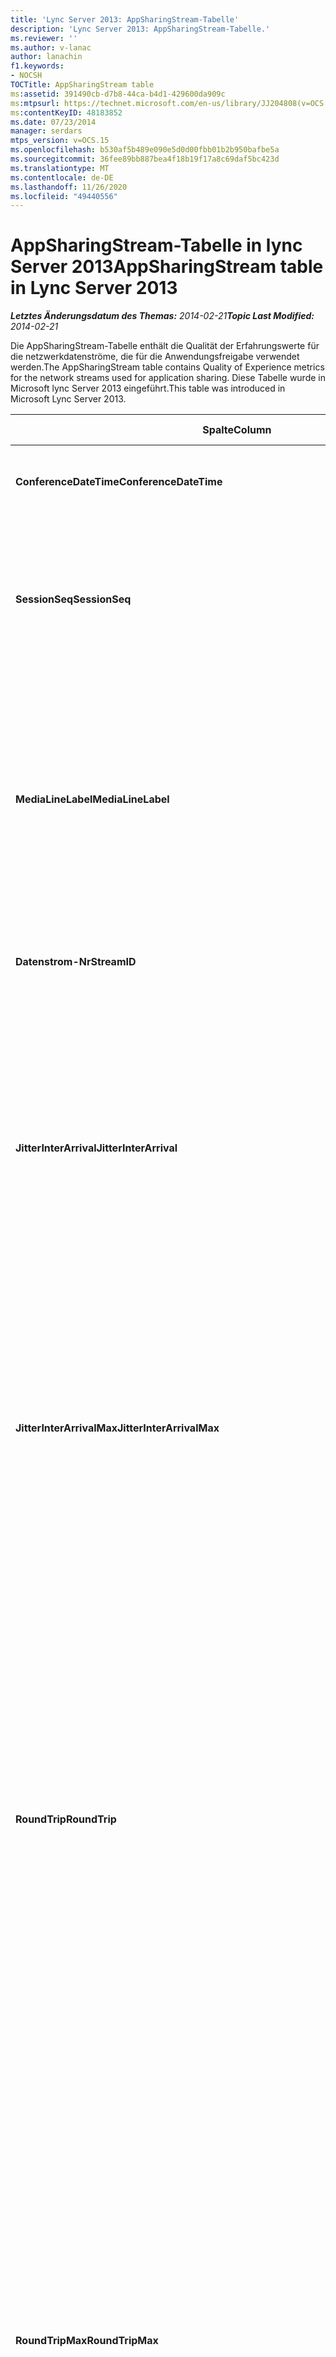 ```yaml
---
title: 'Lync Server 2013: AppSharingStream-Tabelle'
description: 'Lync Server 2013: AppSharingStream-Tabelle.'
ms.reviewer: ''
ms.author: v-lanac
author: lanachin
f1.keywords:
- NOCSH
TOCTitle: AppSharingStream table
ms:assetid: 391490cb-d7b8-44ca-b4d1-429600da909c
ms:mtpsurl: https://technet.microsoft.com/en-us/library/JJ204808(v=OCS.15)
ms:contentKeyID: 48183852
ms.date: 07/23/2014
manager: serdars
mtps_version: v=OCS.15
ms.openlocfilehash: b530af5b489e090e5d0d00fbb01b2b950bafbe5a
ms.sourcegitcommit: 36fee89bb887bea4f18b19f17a8c69daf5bc423d
ms.translationtype: MT
ms.contentlocale: de-DE
ms.lasthandoff: 11/26/2020
ms.locfileid: "49440556"
---
```

# <a name="appsharingstream-table-in-lync-server-2013"></a><span data-ttu-id="23255-103">AppSharingStream-Tabelle in lync Server 2013</span><span class="sxs-lookup"><span data-stu-id="23255-103">AppSharingStream table in Lync Server 2013</span></span>

<div data-xmlns="http://www.w3.org/1999/xhtml">

<div class="topic" data-xmlns="http://www.w3.org/1999/xhtml" data-msxsl="urn:schemas-microsoft-com:xslt" data-cs="https://msdn.microsoft.com/">

<div data-asp="https://msdn2.microsoft.com/asp">



</div>

<div id="mainSection">

<div id="mainBody"><span data-ttu-id="23255-104">

<span> </span></span><span class="sxs-lookup"><span data-stu-id="23255-104">

<span> </span></span></span>

<span data-ttu-id="23255-105">_**Letztes Änderungsdatum des Themas:** 2014-02-21_</span><span class="sxs-lookup"><span data-stu-id="23255-105">_**Topic Last Modified:** 2014-02-21_</span></span>

<span data-ttu-id="23255-106">Die AppSharingStream-Tabelle enthält die Qualität der Erfahrungswerte für die netzwerkdatenströme, die für die Anwendungsfreigabe verwendet werden.</span><span class="sxs-lookup"><span data-stu-id="23255-106">The AppSharingStream table contains Quality of Experience metrics for the network streams used for application sharing.</span></span> <span data-ttu-id="23255-107">Diese Tabelle wurde in Microsoft lync Server 2013 eingeführt.</span><span class="sxs-lookup"><span data-stu-id="23255-107">This table was introduced in Microsoft Lync Server 2013.</span></span>


<table>
<colgroup>
<col style="width: 25%" />
<col style="width: 25%" />
<col style="width: 25%" />
<col style="width: 25%" />
</colgroup>
<thead>
<tr class="header">
<th><span data-ttu-id="23255-108"><strong>Spalte</strong></span><span class="sxs-lookup"><span data-stu-id="23255-108"><strong>Column</strong></span></span></th>
<th><span data-ttu-id="23255-109"><strong>Datentyp</strong></span><span class="sxs-lookup"><span data-stu-id="23255-109"><strong>Data Type</strong></span></span></th>
<th><span data-ttu-id="23255-110"><strong>Schlüssel/Index</strong></span><span class="sxs-lookup"><span data-stu-id="23255-110"><strong>Key/Index</strong></span></span></th>
<th><span data-ttu-id="23255-111"><strong>Details</strong></span><span class="sxs-lookup"><span data-stu-id="23255-111"><strong>Details</strong></span></span></th>
</tr>
</thead>
<tbody>
<tr class="odd">
<td><p><span data-ttu-id="23255-112"><strong>ConferenceDateTime</strong></span><span class="sxs-lookup"><span data-stu-id="23255-112"><strong>ConferenceDateTime</strong></span></span></p></td>
<td><p><span data-ttu-id="23255-113">DateTime</span><span class="sxs-lookup"><span data-stu-id="23255-113">dateTime</span></span></p></td>
<td><p><span data-ttu-id="23255-114">Primär, fremd</span><span class="sxs-lookup"><span data-stu-id="23255-114">Primary, Foreign</span></span></p></td>
<td><p><span data-ttu-id="23255-115">Das Datum und die Uhrzeit, zu der die Sitzung gestartet wurde.</span><span class="sxs-lookup"><span data-stu-id="23255-115">Date and time that the session started.</span></span></p></td>
</tr>
<tr class="even">
<td><p><span data-ttu-id="23255-116"><strong>SessionSeq</strong></span><span class="sxs-lookup"><span data-stu-id="23255-116"><strong>SessionSeq</strong></span></span></p></td>
<td><p><span data-ttu-id="23255-117">int</span><span class="sxs-lookup"><span data-stu-id="23255-117">int</span></span></p></td>
<td><p><span data-ttu-id="23255-118">Primär, fremd</span><span class="sxs-lookup"><span data-stu-id="23255-118">Primary, Foreign</span></span></p></td>
<td><p><span data-ttu-id="23255-119">Sequenzielle Kennung, die verwendet wird, um zwischen Sitzungen zu unterscheiden, die am gleichen Datum und zur gleichen Zeit gestartet wurden.</span><span class="sxs-lookup"><span data-stu-id="23255-119">Sequential identifier used to distinguish between sessions that started on the same date and at the same time.</span></span></p></td>
</tr>
<tr class="odd">
<td><p><span data-ttu-id="23255-120"><strong>MediaLineLabel</strong></span><span class="sxs-lookup"><span data-stu-id="23255-120"><strong>MediaLineLabel</strong></span></span></p></td>
<td><p><span data-ttu-id="23255-121">tinyint</span><span class="sxs-lookup"><span data-stu-id="23255-121">tinyint</span></span></p></td>
<td><p><span data-ttu-id="23255-122">Primär, fremd</span><span class="sxs-lookup"><span data-stu-id="23255-122">Primary, Foreign</span></span></p></td>
<td><p><span data-ttu-id="23255-123">Stellt den Typ der im Anruf verwendeten Videozeile dar.</span><span class="sxs-lookup"><span data-stu-id="23255-123">Represents the type of video line used in the call.</span></span> <span data-ttu-id="23255-124">Gültige Werte sind:</span><span class="sxs-lookup"><span data-stu-id="23255-124">Allowed values are:</span></span></p>
<ul>
<li><p><span data-ttu-id="23255-125">0 – Audio</span><span class="sxs-lookup"><span data-stu-id="23255-125">0 – Audio</span></span></p></li>
<li><p><span data-ttu-id="23255-126">1 – Video</span><span class="sxs-lookup"><span data-stu-id="23255-126">1 – Video</span></span></p></li>
<li><p><span data-ttu-id="23255-127">2 – Panorama Video</span><span class="sxs-lookup"><span data-stu-id="23255-127">2 – Panoramic video</span></span></p></li>
<li><p><span data-ttu-id="23255-128">3 – Anwendung/Desktop Freigabe</span><span class="sxs-lookup"><span data-stu-id="23255-128">3 –Application/Desktop Sharing</span></span></p></li>
</ul></td>
</tr>
<tr class="even">
<td><p><span data-ttu-id="23255-129"><strong>Datenstrom-Nr</strong></span><span class="sxs-lookup"><span data-stu-id="23255-129"><strong>StreamID</strong></span></span></p></td>
<td><p><span data-ttu-id="23255-130">int</span><span class="sxs-lookup"><span data-stu-id="23255-130">int</span></span></p></td>
<td><p><span data-ttu-id="23255-131">Primary</span><span class="sxs-lookup"><span data-stu-id="23255-131">Primary</span></span></p></td>
<td><p><span data-ttu-id="23255-132">Eindeutiger Bezeichner des Anwendungsfreigabe Datenstroms.</span><span class="sxs-lookup"><span data-stu-id="23255-132">Unique identifier of the application sharing stream.</span></span></p></td>
</tr>
<tr class="odd">
<td><p><span data-ttu-id="23255-133"><strong>JitterInterArrival</strong></span><span class="sxs-lookup"><span data-stu-id="23255-133"><strong>JitterInterArrival</strong></span></span></p></td>
<td><p><span data-ttu-id="23255-134">int</span><span class="sxs-lookup"><span data-stu-id="23255-134">int</span></span></p></td>
<td></td>
<td><p><span data-ttu-id="23255-135">Der durchschnittliche Jitter, der zwischen dem Eintreffen von RTP-Paketen ermittelt wurde.</span><span class="sxs-lookup"><span data-stu-id="23255-135">Average jitter detected between RTP packet arrivals.</span></span> <span data-ttu-id="23255-136">(Jitter ist ein Maß für die &quot; Zittern eines &quot; Anrufs.) Starke Jitterwerte werden in der Regel durch Überlastung oder einen überladenen Medienserver verursacht, was zu verzerrten oder verlorenen Audiodaten führt.</span><span class="sxs-lookup"><span data-stu-id="23255-136">(Jitter is a measure of the &quot;shakiness&quot; of a call.) High jitter values are typically caused by congestion or an overloaded media server, and result in distorted or lost audio.</span></span></p></td>
</tr>
<tr class="even">
<td><p><span data-ttu-id="23255-137"><strong>JitterInterArrivalMax</strong></span><span class="sxs-lookup"><span data-stu-id="23255-137"><strong>JitterInterArrivalMax</strong></span></span></p></td>
<td><p><span data-ttu-id="23255-138">int</span><span class="sxs-lookup"><span data-stu-id="23255-138">int</span></span></p></td>
<td></td>
<td><p><span data-ttu-id="23255-139">Maximaler Jitter zwischen den Ankünften des RTP-Pakets.</span><span class="sxs-lookup"><span data-stu-id="23255-139">Maximum jitter detected between RTP packet arrivals.</span></span> <span data-ttu-id="23255-140">(Jitter ist ein Maß für die &quot; Zittern eines &quot; Anrufs.) Starke Jitterwerte werden in der Regel durch Überlastung oder einen überladenen Medienserver verursacht, was zu verzerrten oder verlorenen Audiodaten führt.</span><span class="sxs-lookup"><span data-stu-id="23255-140">(Jitter is a measure of the &quot;shakiness&quot; of a call.) High jitter values are typically caused by congestion or an overloaded media server, and result in distorted or lost audio.</span></span></p></td>
</tr>
<tr class="odd">
<td><p><span data-ttu-id="23255-141"><strong>RoundTrip</strong></span><span class="sxs-lookup"><span data-stu-id="23255-141"><strong>RoundTrip</strong></span></span></p></td>
<td><p><span data-ttu-id="23255-142">int</span><span class="sxs-lookup"><span data-stu-id="23255-142">int</span></span></p></td>
<td></td>
<td><p><span data-ttu-id="23255-p105">Die durchschnittliche Zeit (in Millisekunden), die ein RTP-Paket (Real-Time Transport-Protokoll) benötigt, um zu einem anderen Endpunkt und wieder zurück zu gelangen. Eine Roundtripzeit von 200 ms oder weniger gilt als akzeptable Qualität.</span><span class="sxs-lookup"><span data-stu-id="23255-p105">Average amount of (in milliseconds) required for a Real-Time Transport Protocol packet to travel to another endpoint and then back. Round-trip times of 200 milliseconds or less are considered of acceptable quality.</span></span></p>
<p><span data-ttu-id="23255-p106">Hohe Roundtripwerte können durch internationale Anrufweiterleitung, eine falsche Routingkonfiguration oder einen überlasteten Medienserver verursacht werden. Sie führen zu Problemen bei bidirektionalen Echtzeit-Audiounterhaltungen.</span><span class="sxs-lookup"><span data-stu-id="23255-p106">High round-trip values can be caused by international call routing; a routing misconfiguration; or an overloaded media server. High round-trip times result in difficulties with two-way, real-time audio conversations.</span></span></p></td>
</tr>
<tr class="even">
<td><p><span data-ttu-id="23255-147"><strong>RoundTripMax</strong></span><span class="sxs-lookup"><span data-stu-id="23255-147"><strong>RoundTripMax</strong></span></span></p></td>
<td><p><span data-ttu-id="23255-148">int</span><span class="sxs-lookup"><span data-stu-id="23255-148">int</span></span></p></td>
<td></td>
<td><p><span data-ttu-id="23255-149">Der Höchstbetrag (in Millisekunden), der für ein Real-Time Transport Protokoll Paket erforderlich ist, um zu einem anderen Endpunkt zu wechseln und dann zurückzukehren.</span><span class="sxs-lookup"><span data-stu-id="23255-149">Maximum amount of (in milliseconds) required for a Real-Time Transport Protocol packet to travel to another endpoint and then back.</span></span> <span data-ttu-id="23255-150">Eine Roundtripzeit von 200 ms oder weniger gilt als akzeptable Qualität.</span><span class="sxs-lookup"><span data-stu-id="23255-150">Round-trip times of 200 milliseconds or less are considered of acceptable quality.</span></span></p>
<p><span data-ttu-id="23255-p108">Hohe Roundtripwerte können durch internationale Anrufweiterleitung, eine falsche Routingkonfiguration oder einen überlasteten Medienserver verursacht werden. Sie führen zu Problemen bei bidirektionalen Echtzeit-Audiounterhaltungen.</span><span class="sxs-lookup"><span data-stu-id="23255-p108">High round-trip values can be caused by international call routing; a routing misconfiguration; or an overloaded media server. High round-trip times result in difficulties with two-way, real-time audio conversations.</span></span></p></td>
</tr>
<tr class="odd">
<td><p><span data-ttu-id="23255-153"><strong>PacketLossRate</strong></span><span class="sxs-lookup"><span data-stu-id="23255-153"><strong>PacketLossRate</strong></span></span></p></td>
<td><p><span data-ttu-id="23255-154">float</span><span class="sxs-lookup"><span data-stu-id="23255-154">float</span></span></p></td>
<td></td>
<td><p><span data-ttu-id="23255-p109">Die durchschnittliche Rate an RTP-Paketverlusten (Real-Time Transport-Protokoll; ein Protokoll für die Übertragung von Audio und Video über das Internet). Zu Paketverlusten kommt es, wenn RTP-Pakete ihr Ziel nicht erreichen. Hohe Verlustraten werden allgemein durch Überlastung, zu geringe Bandbreite, Funknetzüberlastung oder -interferenzen oder durch einen überlasteten Medienserver verursacht. Paketverluste führen in der Regel zu verzerrter oder unterbrochener Sprachübertragung.</span><span class="sxs-lookup"><span data-stu-id="23255-p109">Average rate of Real-Time Transport Protocol (RTP) packet loss. (Packet loss occurs when RTP packets, a protocol used for transmitting audio and video across the Internet, failed to reach their destination.) High loss rates are generally caused by congestion; lack of bandwidth; wireless congestion or interference; or an overloaded media server. Packet loss typically results in distorted or lost audio.</span></span></p></td>
</tr>
<tr class="even">
<td><p><span data-ttu-id="23255-158"><strong>PacketLossRateMax</strong></span><span class="sxs-lookup"><span data-stu-id="23255-158"><strong>PacketLossRateMax</strong></span></span></p></td>
<td><p><span data-ttu-id="23255-159">float</span><span class="sxs-lookup"><span data-stu-id="23255-159">float</span></span></p></td>
<td></td>
<td><p><span data-ttu-id="23255-160">Maximale Rate des RTP-Paketverlusts (Real-Time Transport Protocol).</span><span class="sxs-lookup"><span data-stu-id="23255-160">Maximum rate of Real-Time Transport Protocol (RTP) packet loss.</span></span> <span data-ttu-id="23255-161">(Paketverlust tritt auf, wenn RTP-Pakete, ein Protokoll, das für die Übertragung von Audio und Video über das Internet verwendet wird, das Ziel nicht erreicht haben.) In der Regel sind die großen Verlustraten auf Engpässe zurückzuführen. mangelnde Bandbreite; WLAN-Überlastung oder Störungen; oder einen überladenen Medienserver.</span><span class="sxs-lookup"><span data-stu-id="23255-161">(Packet loss occurs when RTP packets, a protocol used for transmitting audio and video across the Internet, failed to reach their destination.) High loss rates are generally caused by congestion; lack of bandwidth; wireless congestion or interference; or an overloaded media server.</span></span> <span data-ttu-id="23255-162">Paketverluste führen in der Regel zu verzerrter oder unterbrochener Sprachübertragung.</span><span class="sxs-lookup"><span data-stu-id="23255-162">Packet loss typically results in distorted or lost audio.</span></span></p></td>
</tr>
<tr class="odd">
<td><p><span data-ttu-id="23255-163"><strong>PacketUtilization</strong></span><span class="sxs-lookup"><span data-stu-id="23255-163"><strong>PacketUtilization</strong></span></span></p></td>
<td><p><span data-ttu-id="23255-164">int</span><span class="sxs-lookup"><span data-stu-id="23255-164">int</span></span></p></td>
<td></td>
<td><p><span data-ttu-id="23255-165">Die Anzahl der gesendeten Pakete.</span><span class="sxs-lookup"><span data-stu-id="23255-165">Number of packets sent.</span></span></p></td>
</tr>
<tr class="even">
<td><p><span data-ttu-id="23255-166"><strong>Bandbreite</strong></span><span class="sxs-lookup"><span data-stu-id="23255-166"><strong>BandwidthEst</strong></span></span></p></td>
<td><p><span data-ttu-id="23255-167">int</span><span class="sxs-lookup"><span data-stu-id="23255-167">int</span></span></p></td>
<td></td>
<td><p><span data-ttu-id="23255-168">Geschätzte einseitige Bandbreite, die am Ende der Sitzung zur Verfügung steht.</span><span class="sxs-lookup"><span data-stu-id="23255-168">Estimated one-way bandwidth available at the end of the session.</span></span> <span data-ttu-id="23255-169">In Bits pro Sekunde gemeldet.</span><span class="sxs-lookup"><span data-stu-id="23255-169">Reported in bits per second.</span></span></p></td>
</tr>
<tr class="odd">
<td><p><span data-ttu-id="23255-170"><strong>AppSharingPayloadDescription</strong></span><span class="sxs-lookup"><span data-stu-id="23255-170"><strong>AppSharingPayloadDescription</strong></span></span></p></td>
<td><p><span data-ttu-id="23255-171">int</span><span class="sxs-lookup"><span data-stu-id="23255-171">int</span></span></p></td>
<td></td>
<td><p><span data-ttu-id="23255-172">Beschreibung der Anwendungsfreigabe Nutzlast.</span><span class="sxs-lookup"><span data-stu-id="23255-172">Description of the application sharing payload.</span></span></p></td>
</tr>
<tr class="even">
<td><p><span data-ttu-id="23255-173"><strong>RelativeOneWayTotal</strong></span><span class="sxs-lookup"><span data-stu-id="23255-173"><strong>RelativeOneWayTotal</strong></span></span></p></td>
<td><p><span data-ttu-id="23255-174">float</span><span class="sxs-lookup"><span data-stu-id="23255-174">float</span></span></p></td>
<td></td>
<td><p><span data-ttu-id="23255-175">Gesamtzahl der unidirektionalen Latenzzeit.</span><span class="sxs-lookup"><span data-stu-id="23255-175">Total amount of one-way latency.</span></span> <span data-ttu-id="23255-176">Die relative unidirektionale Latenz misst die Verzögerung zwischen dem Client und dem Server.</span><span class="sxs-lookup"><span data-stu-id="23255-176">Relative one-way latency measures the delay between the client and the server.</span></span></p></td>
</tr>
<tr class="odd">
<td><p><span data-ttu-id="23255-177"><strong>RelativeOneWayAverage</strong></span><span class="sxs-lookup"><span data-stu-id="23255-177"><strong>RelativeOneWayAverage</strong></span></span></p></td>
<td><p><span data-ttu-id="23255-178">float</span><span class="sxs-lookup"><span data-stu-id="23255-178">float</span></span></p></td>
<td></td>
<td><p><span data-ttu-id="23255-179">Durchschnittliche Anzahl der unidirektionalen Latenzzeit.</span><span class="sxs-lookup"><span data-stu-id="23255-179">Average amount of one-way latency.</span></span> <span data-ttu-id="23255-180">Die relative unidirektionale Latenz misst die Verzögerung zwischen dem Client und dem Server.</span><span class="sxs-lookup"><span data-stu-id="23255-180">Relative one-way latency measures the delay between the client and the server.</span></span></p></td>
</tr>
<tr class="even">
<td><p><span data-ttu-id="23255-181"><strong>RelativeOneWayMax</strong></span><span class="sxs-lookup"><span data-stu-id="23255-181"><strong>RelativeOneWayMax</strong></span></span></p></td>
<td><p><span data-ttu-id="23255-182">float</span><span class="sxs-lookup"><span data-stu-id="23255-182">float</span></span></p></td>
<td></td>
<td><p><span data-ttu-id="23255-183">Maximale Anzahl von unidirektionalen Latenzzeiten.</span><span class="sxs-lookup"><span data-stu-id="23255-183">Maximum amount of one-way latency.</span></span> <span data-ttu-id="23255-184">Die relative unidirektionale Latenz misst die Verzögerung zwischen dem Client und dem Server.</span><span class="sxs-lookup"><span data-stu-id="23255-184">Relative one-way latency measures the delay between the client and the server.</span></span></p></td>
</tr>
<tr class="odd">
<td><p><span data-ttu-id="23255-185"><strong>RelativeOneWayBurstOccurrences</strong></span><span class="sxs-lookup"><span data-stu-id="23255-185"><strong>RelativeOneWayBurstOccurrences</strong></span></span></p></td>
<td><p><span data-ttu-id="23255-186">int</span><span class="sxs-lookup"><span data-stu-id="23255-186">int</span></span></p></td>
<td></td>
<td><p><span data-ttu-id="23255-187">Gesamtzahl der einseitigen Burst-Ereignisse.</span><span class="sxs-lookup"><span data-stu-id="23255-187">Total one-way burst occurrences.</span></span> <span data-ttu-id="23255-188">Eine "bursty"-Übertragung ist eine Übertragung, bei der Daten in unvorhersehbaren Bursts im Gegensatz zu einem unveränderlichen Datenstrom fließen.</span><span class="sxs-lookup"><span data-stu-id="23255-188">A “bursty” transmission is a transmission where data flows in unpredictable bursts as opposed to a steady stream.</span></span> <span data-ttu-id="23255-189">Diese Metrik misst den Datenfluss zwischen dem Client und dem Server.</span><span class="sxs-lookup"><span data-stu-id="23255-189">This metric measures data flow between the client and the server.</span></span></p></td>
</tr>
<tr class="even">
<td><p><span data-ttu-id="23255-190"><strong>RelativeOneWayBurstDensity</strong></span><span class="sxs-lookup"><span data-stu-id="23255-190"><strong>RelativeOneWayBurstDensity</strong></span></span></p></td>
<td><p><span data-ttu-id="23255-191">float</span><span class="sxs-lookup"><span data-stu-id="23255-191">float</span></span></p></td>
<td></td>
<td><p><span data-ttu-id="23255-192">Totale unidirektionale Burst Dichte.</span><span class="sxs-lookup"><span data-stu-id="23255-192">Total one-way burst density.</span></span> <span data-ttu-id="23255-193">Eine "bursty"-Übertragung ist eine Übertragung, bei der Daten in unvorhersehbaren Bursts im Gegensatz zu einem unveränderlichen Datenstrom fließen.</span><span class="sxs-lookup"><span data-stu-id="23255-193">A “bursty” transmission is a transmission where data flows in unpredictable bursts as opposed to a steady stream.</span></span> <span data-ttu-id="23255-194">Diese Metrik misst den Datenfluss zwischen dem Client und dem Server.</span><span class="sxs-lookup"><span data-stu-id="23255-194">This metric measures data flow between the client and the server.</span></span></p></td>
</tr>
<tr class="odd">
<td><p><span data-ttu-id="23255-195"><strong>RelativeOneWayBurstDuration</strong></span><span class="sxs-lookup"><span data-stu-id="23255-195"><strong>RelativeOneWayBurstDuration</strong></span></span></p></td>
<td><p><span data-ttu-id="23255-196">float</span><span class="sxs-lookup"><span data-stu-id="23255-196">float</span></span></p></td>
<td></td>
<td><p><span data-ttu-id="23255-197">Gesamtdauer des einseitigen Bursts.</span><span class="sxs-lookup"><span data-stu-id="23255-197">Total one-way burst duration.</span></span> <span data-ttu-id="23255-198">Eine "bursty"-Übertragung ist eine Übertragung, bei der Daten in unvorhersehbaren Bursts im Gegensatz zu einem unveränderlichen Datenstrom fließen.</span><span class="sxs-lookup"><span data-stu-id="23255-198">A “bursty” transmission is a transmission where data flows in unpredictable bursts as opposed to a steady stream.</span></span> <span data-ttu-id="23255-199">Diese Metrik misst den Datenfluss zwischen dem Client und dem Server.</span><span class="sxs-lookup"><span data-stu-id="23255-199">This metric measures data flow between the client and the server.</span></span></p></td>
</tr>
<tr class="even">
<td><p><span data-ttu-id="23255-200"><strong>RelativeOneWayGapOccurrences</strong></span><span class="sxs-lookup"><span data-stu-id="23255-200"><strong>RelativeOneWayGapOccurrences</strong></span></span></p></td>
<td><p><span data-ttu-id="23255-201">int</span><span class="sxs-lookup"><span data-stu-id="23255-201">int</span></span></p></td>
<td></td>
<td><p><span data-ttu-id="23255-202">Gesamtanzahl der einseitigen Lücken.</span><span class="sxs-lookup"><span data-stu-id="23255-202">Total one-way gap occurrences.</span></span> <span data-ttu-id="23255-203">Eine "bursty"-Übertragung ist eine Übertragung, bei der Daten in unvorhersehbaren Bursts im Gegensatz zu einem unveränderlichen Datenstrom fließen. Lücken deuten auf Verzögerungen zwischen diesen Bursts hin.</span><span class="sxs-lookup"><span data-stu-id="23255-203">A “bursty” transmission is a transmission where data flows in unpredictable bursts as opposed to a steady stream; gaps indicate delays between these bursts.</span></span> <span data-ttu-id="23255-204">Diese Metrik misst den Datenfluss zwischen dem Client und dem Server.</span><span class="sxs-lookup"><span data-stu-id="23255-204">This metric measures data flow between the client and the server.</span></span></p></td>
</tr>
<tr class="odd">
<td><p><span data-ttu-id="23255-205"><strong>RelativeOneWayGapDensity</strong></span><span class="sxs-lookup"><span data-stu-id="23255-205"><strong>RelativeOneWayGapDensity</strong></span></span></p></td>
<td><p><span data-ttu-id="23255-206">float</span><span class="sxs-lookup"><span data-stu-id="23255-206">float</span></span></p></td>
<td></td>
<td><p><span data-ttu-id="23255-207">Gesamtdichte für einseitigen Abstand.</span><span class="sxs-lookup"><span data-stu-id="23255-207">Total one-way gap density.</span></span> <span data-ttu-id="23255-208">Eine "bursty"-Übertragung ist eine Übertragung, bei der Daten in unvorhersehbaren Bursts im Gegensatz zu einem unveränderlichen Datenstrom fließen. Lücken deuten auf Verzögerungen zwischen diesen Bursts hin.</span><span class="sxs-lookup"><span data-stu-id="23255-208">A “bursty” transmission is a transmission where data flows in unpredictable bursts as opposed to a steady stream; gaps indicate delays between these bursts.</span></span> <span data-ttu-id="23255-209">Diese Metrik misst den Datenfluss zwischen dem Client und dem Server.</span><span class="sxs-lookup"><span data-stu-id="23255-209">This metric measures data flow between the client and the server.</span></span></p></td>
</tr>
<tr class="even">
<td><p><span data-ttu-id="23255-210"><strong>RelativeOneWayGapDuration</strong></span><span class="sxs-lookup"><span data-stu-id="23255-210"><strong>RelativeOneWayGapDuration</strong></span></span></p></td>
<td><p><span data-ttu-id="23255-211">float</span><span class="sxs-lookup"><span data-stu-id="23255-211">float</span></span></p></td>
<td></td>
<td><p><span data-ttu-id="23255-212">Gesamtdauer der einseitigen Lücke</span><span class="sxs-lookup"><span data-stu-id="23255-212">Total one-way gap duration.</span></span> <span data-ttu-id="23255-213">Eine "bursty"-Übertragung ist eine Übertragung, bei der Daten in unvorhersehbaren Bursts im Gegensatz zu einem unveränderlichen Datenstrom fließen. Lücken deuten auf Verzögerungen zwischen diesen Bursts hin.</span><span class="sxs-lookup"><span data-stu-id="23255-213">A “bursty” transmission is a transmission where data flows in unpredictable bursts as opposed to a steady stream; gaps indicate delays between these bursts.</span></span> <span data-ttu-id="23255-214">Diese Metrik misst den Datenfluss zwischen dem Client und dem Server.</span><span class="sxs-lookup"><span data-stu-id="23255-214">This metric measures data flow between the client and the server.</span></span></p></td>
</tr>
<tr class="odd">
<td><p><span data-ttu-id="23255-215"><strong>ApplicationSharingType</strong></span><span class="sxs-lookup"><span data-stu-id="23255-215"><strong>ApplicationSharingType</strong></span></span></p></td>
<td><p><span data-ttu-id="23255-216">varChar (256)</span><span class="sxs-lookup"><span data-stu-id="23255-216">varChar(256)</span></span></p></td>
<td></td>
<td><p><span data-ttu-id="23255-217">Anwendungsrolle (mitbenutzender oder Viewer) und Inhaltstyp.</span><span class="sxs-lookup"><span data-stu-id="23255-217">Application role (Sharer or Viewer) and content type.</span></span></p></td>
</tr>
<tr class="even">
<td><p><span data-ttu-id="23255-218"><strong>RDPTileProcessingLatencyTotal</strong></span><span class="sxs-lookup"><span data-stu-id="23255-218"><strong>RDPTileProcessingLatencyTotal</strong></span></span></p></td>
<td><p><span data-ttu-id="23255-219">float</span><span class="sxs-lookup"><span data-stu-id="23255-219">float</span></span></p></td>
<td></td>
<td><p><span data-ttu-id="23255-220">Gesamtverarbeitungszeit für RDP-Kacheln (Remote Desktop Protocol).</span><span class="sxs-lookup"><span data-stu-id="23255-220">Total processing time for remote desktop protocol (RDP) tiles.</span></span> <span data-ttu-id="23255-221">Eine höhere Gesamtsumme entspricht einer längeren Verzögerung bei der Anzeige.</span><span class="sxs-lookup"><span data-stu-id="23255-221">A higher total equates to a longer delay in the viewing experience.</span></span></p></td>
</tr>
<tr class="odd">
<td><p><span data-ttu-id="23255-222"><strong>RDPTileProcessingLatencyAverage</strong></span><span class="sxs-lookup"><span data-stu-id="23255-222"><strong>RDPTileProcessingLatencyAverage</strong></span></span></p></td>
<td><p><span data-ttu-id="23255-223">float</span><span class="sxs-lookup"><span data-stu-id="23255-223">float</span></span></p></td>
<td></td>
<td><p><span data-ttu-id="23255-224">Durchschnittliche Verarbeitungszeit für RDP-Kacheln (Remote Desktop Protocol).</span><span class="sxs-lookup"><span data-stu-id="23255-224">Average processing time for remote desktop protocol (RDP) tiles.</span></span> <span data-ttu-id="23255-225">Eine höhere Gesamtsumme entspricht einer längeren Verzögerung bei der Anzeige.</span><span class="sxs-lookup"><span data-stu-id="23255-225">A higher total equates to a longer delay in the viewing experience.</span></span></p></td>
</tr>
<tr class="even">
<td><p><span data-ttu-id="23255-226"><strong>RDPTileProcessingLatencyMax</strong></span><span class="sxs-lookup"><span data-stu-id="23255-226"><strong>RDPTileProcessingLatencyMax</strong></span></span></p></td>
<td><p><span data-ttu-id="23255-227">float</span><span class="sxs-lookup"><span data-stu-id="23255-227">float</span></span></p></td>
<td></td>
<td><p><span data-ttu-id="23255-228">Maximale Verarbeitungszeit für RDP-Kacheln (Remote Desktop Protocol).</span><span class="sxs-lookup"><span data-stu-id="23255-228">Maximum processing time for remote desktop protocol (RDP) tiles.</span></span> <span data-ttu-id="23255-229">Eine höhere Gesamtsumme entspricht einer längeren Verzögerung bei der Anzeige.</span><span class="sxs-lookup"><span data-stu-id="23255-229">A higher total equates to a longer delay in the viewing experience.</span></span></p></td>
</tr>
<tr class="odd">
<td><p><span data-ttu-id="23255-230"><strong>RDPTileProcessingLatencyBurstOccurrences</strong></span><span class="sxs-lookup"><span data-stu-id="23255-230"><strong>RDPTileProcessingLatencyBurstOccurrences</strong></span></span></p></td>
<td><p><span data-ttu-id="23255-231">int</span><span class="sxs-lookup"><span data-stu-id="23255-231">int</span></span></p></td>
<td></td>
<td><p><span data-ttu-id="23255-232">Burst-Vorkommen in der Verarbeitungszeit für RDP-Kacheln (Remote Desktop Protocol).</span><span class="sxs-lookup"><span data-stu-id="23255-232">Burst occurrences in the processing time for remote desktop protocol (RDP) tiles.</span></span> <span data-ttu-id="23255-233">Eine "bursty"-Übertragung ist eine Übertragung, bei der Daten in unvorhersehbaren Bursts im Gegensatz zu einem unveränderlichen Datenstrom fließen.</span><span class="sxs-lookup"><span data-stu-id="23255-233">A “bursty” transmission is a transmission where data flows in unpredictable bursts as opposed to a steady stream.</span></span></p></td>
</tr>
<tr class="even">
<td><p><span data-ttu-id="23255-234"><strong>RDPTileProcessingLatencyBurstDensity</strong></span><span class="sxs-lookup"><span data-stu-id="23255-234"><strong>RDPTileProcessingLatencyBurstDensity</strong></span></span></p></td>
<td><p><span data-ttu-id="23255-235">float</span><span class="sxs-lookup"><span data-stu-id="23255-235">float</span></span></p></td>
<td></td>
<td><p><span data-ttu-id="23255-236">Burst Dichte in der Verarbeitungszeit für RDP-Kacheln (Remote Desktop Protocol).</span><span class="sxs-lookup"><span data-stu-id="23255-236">Burst density in the processing time for remote desktop protocol (RDP) tiles.</span></span> <span data-ttu-id="23255-237">Eine "bursty"-Übertragung ist eine Übertragung, bei der Daten in unvorhersehbaren Bursts im Gegensatz zu einem unveränderlichen Datenstrom fließen.</span><span class="sxs-lookup"><span data-stu-id="23255-237">A “bursty” transmission is a transmission where data flows in unpredictable bursts as opposed to a steady stream.</span></span></p></td>
</tr>
<tr class="odd">
<td><p><span data-ttu-id="23255-238"><strong>RDPTileProcessingLatencyBurstDuration</strong></span><span class="sxs-lookup"><span data-stu-id="23255-238"><strong>RDPTileProcessingLatencyBurstDuration</strong></span></span></p></td>
<td><p><span data-ttu-id="23255-239">float</span><span class="sxs-lookup"><span data-stu-id="23255-239">float</span></span></p></td>
<td></td>
<td><p><span data-ttu-id="23255-240">Burst Dauer in der Verarbeitungszeit für RDP-Kacheln (Remote Desktop Protocol).</span><span class="sxs-lookup"><span data-stu-id="23255-240">Burst duration in the processing time for remote desktop protocol (RDP) tiles.</span></span> <span data-ttu-id="23255-241">Eine "bursty"-Übertragung ist eine Übertragung, bei der Daten in unvorhersehbaren Bursts im Gegensatz zu einem unveränderlichen Datenstrom fließen.</span><span class="sxs-lookup"><span data-stu-id="23255-241">A “bursty” transmission is a transmission where data flows in unpredictable bursts as opposed to a steady stream.</span></span></p></td>
</tr>
<tr class="even">
<td><p><span data-ttu-id="23255-242"><strong>RDPTileProcessingLatencyGapOccurrences</strong></span><span class="sxs-lookup"><span data-stu-id="23255-242"><strong>RDPTileProcessingLatencyGapOccurrences</strong></span></span></p></td>
<td><p><span data-ttu-id="23255-243">int</span><span class="sxs-lookup"><span data-stu-id="23255-243">int</span></span></p></td>
<td></td>
<td><p><span data-ttu-id="23255-244">Lücken Vorkommen in der Verarbeitungszeit für RDP-Kacheln (Remote Desktop Protocol).</span><span class="sxs-lookup"><span data-stu-id="23255-244">Gap occurrences in the processing time for remote desktop protocol (RDP) tiles.</span></span></p></td>
</tr>
<tr class="odd">
<td><p><span data-ttu-id="23255-245"><strong>RDPTileProcessingLatencyGapDensity</strong></span><span class="sxs-lookup"><span data-stu-id="23255-245"><strong>RDPTileProcessingLatencyGapDensity</strong></span></span></p></td>
<td><p><span data-ttu-id="23255-246">float</span><span class="sxs-lookup"><span data-stu-id="23255-246">float</span></span></p></td>
<td></td>
<td><p><span data-ttu-id="23255-247">Lücken Dichte in der Verarbeitungszeit für RDP-Kacheln (Remote Desktop Protocol).</span><span class="sxs-lookup"><span data-stu-id="23255-247">Gap density in the processing time for remote desktop protocol (RDP) tiles.</span></span> <span data-ttu-id="23255-248">Eine geringe Spalt Dichte entspricht einer besseren Anzeige Erfahrung.</span><span class="sxs-lookup"><span data-stu-id="23255-248">Low gap density equates to a better viewing experience.</span></span></p></td>
</tr>
<tr class="even">
<td><p><span data-ttu-id="23255-249"><strong>RDPTileProcessingLatencyGapDuration</strong></span><span class="sxs-lookup"><span data-stu-id="23255-249"><strong>RDPTileProcessingLatencyGapDuration</strong></span></span></p></td>
<td><p><span data-ttu-id="23255-250">float</span><span class="sxs-lookup"><span data-stu-id="23255-250">float</span></span></p></td>
<td></td>
<td><p><span data-ttu-id="23255-251">Lücken Dauer in der Verarbeitungszeit für RDP-Kacheln (Remote Desktop Protocol).</span><span class="sxs-lookup"><span data-stu-id="23255-251">Gap duration in the processing time for remote desktop protocol (RDP) tiles.</span></span> <span data-ttu-id="23255-252">Kurze Lücken dauern sind mit einer besseren Anzeige Erfahrung identisch.</span><span class="sxs-lookup"><span data-stu-id="23255-252">Short gap durations equate to a better viewing experience.</span></span></p></td>
</tr>
<tr class="odd">
<td><p><span data-ttu-id="23255-253"><strong>CaptureTileRateTotal</strong></span><span class="sxs-lookup"><span data-stu-id="23255-253"><strong>CaptureTileRateTotal</strong></span></span></p></td>
<td><p><span data-ttu-id="23255-254">float</span><span class="sxs-lookup"><span data-stu-id="23255-254">float</span></span></p></td>
<td></td>
<td><p><span data-ttu-id="23255-255">Gesamtrate der erfassten Kacheln (in Kacheln pro Sekunde)</span><span class="sxs-lookup"><span data-stu-id="23255-255">Total rate of captured tiles (in tiles per second).</span></span></p></td>
</tr>
<tr class="even">
<td><p><span data-ttu-id="23255-256"><strong>CaptureTileRateAverage</strong></span><span class="sxs-lookup"><span data-stu-id="23255-256"><strong>CaptureTileRateAverage</strong></span></span></p></td>
<td><p><span data-ttu-id="23255-257">float</span><span class="sxs-lookup"><span data-stu-id="23255-257">float</span></span></p></td>
<td></td>
<td><p><span data-ttu-id="23255-258">Durchschnittliche Rate der erfassten Kacheln (in Kacheln pro Sekunde)</span><span class="sxs-lookup"><span data-stu-id="23255-258">Average rate of captured tiles (in tiles per second).</span></span></p></td>
</tr>
<tr class="odd">
<td><p><span data-ttu-id="23255-259"><strong>CaptureTileRateMax</strong></span><span class="sxs-lookup"><span data-stu-id="23255-259"><strong>CaptureTileRateMax</strong></span></span></p></td>
<td><p><span data-ttu-id="23255-260">float</span><span class="sxs-lookup"><span data-stu-id="23255-260">float</span></span></p></td>
<td></td>
<td><p><span data-ttu-id="23255-261">Maximale Rate der erfassten Kacheln (in Kacheln pro Sekunde)</span><span class="sxs-lookup"><span data-stu-id="23255-261">Maximum rate of captured tiles (in tiles per second).</span></span></p></td>
</tr>
<tr class="even">
<td><p><span data-ttu-id="23255-262"><strong>CaptureTileRateBurstOccurrences</strong></span><span class="sxs-lookup"><span data-stu-id="23255-262"><strong>CaptureTileRateBurstOccurrences</strong></span></span></p></td>
<td><p><span data-ttu-id="23255-263">in t</span><span class="sxs-lookup"><span data-stu-id="23255-263">in t</span></span></p></td>
<td></td>
<td><p><span data-ttu-id="23255-264">Burst-Vorkommen in der Rate der erfassten Kacheln (in Kacheln pro Sekunde)</span><span class="sxs-lookup"><span data-stu-id="23255-264">Burst occurrences in the rate of captured tiles (in tiles per second).</span></span></p></td>
</tr>
<tr class="odd">
<td><p><span data-ttu-id="23255-265"><strong>CaptureTileRateBurstDensity</strong></span><span class="sxs-lookup"><span data-stu-id="23255-265"><strong>CaptureTileRateBurstDensity</strong></span></span></p></td>
<td><p><span data-ttu-id="23255-266">float</span><span class="sxs-lookup"><span data-stu-id="23255-266">float</span></span></p></td>
<td></td>
<td><p><span data-ttu-id="23255-267">Burst Dichte in der Rate der aufgenommenen Kacheln (in Kacheln pro Sekunde)</span><span class="sxs-lookup"><span data-stu-id="23255-267">Burst density in the rate of captured tiles (in tiles per second).</span></span></p></td>
</tr>
<tr class="even">
<td><p><span data-ttu-id="23255-268"><strong>CaptureTileRateBurstDuration</strong></span><span class="sxs-lookup"><span data-stu-id="23255-268"><strong>CaptureTileRateBurstDuration</strong></span></span></p></td>
<td><p><span data-ttu-id="23255-269">float</span><span class="sxs-lookup"><span data-stu-id="23255-269">float</span></span></p></td>
<td></td>
<td><p><span data-ttu-id="23255-270">Burst Dauer in der Rate der erfassten Kacheln (in Kacheln pro Sekunde)</span><span class="sxs-lookup"><span data-stu-id="23255-270">Burst duration in the rate of captured tiles (in tiles per second).</span></span></p></td>
</tr>
<tr class="odd">
<td><p><span data-ttu-id="23255-271"><strong>CaptureTileRateGapOccurrences</strong></span><span class="sxs-lookup"><span data-stu-id="23255-271"><strong>CaptureTileRateGapOccurrences</strong></span></span></p></td>
<td><p><span data-ttu-id="23255-272">int</span><span class="sxs-lookup"><span data-stu-id="23255-272">int</span></span></p></td>
<td></td>
<td><p><span data-ttu-id="23255-273">Lücken Vorkommen in der Rate der erfassten Kacheln (in Kacheln pro Sekunde)</span><span class="sxs-lookup"><span data-stu-id="23255-273">Gap occurrences in the rate of captured tiles (in tiles per second).</span></span></p></td>
</tr>
<tr class="even">
<td><p><span data-ttu-id="23255-274"><strong>CaptureTileRateGapDensity</strong></span><span class="sxs-lookup"><span data-stu-id="23255-274"><strong>CaptureTileRateGapDensity</strong></span></span></p></td>
<td><p><span data-ttu-id="23255-275">float</span><span class="sxs-lookup"><span data-stu-id="23255-275">float</span></span></p></td>
<td></td>
<td><p><span data-ttu-id="23255-276">Spalt Dichte in der Rate der erfassten Kacheln (in Kacheln pro Sekunde)</span><span class="sxs-lookup"><span data-stu-id="23255-276">Gap density in the rate of captured tiles (in tiles per second).</span></span></p></td>
</tr>
<tr class="odd">
<td><p><span data-ttu-id="23255-277"><strong>CaptureTileRateGapDuration</strong></span><span class="sxs-lookup"><span data-stu-id="23255-277"><strong>CaptureTileRateGapDuration</strong></span></span></p></td>
<td><p><span data-ttu-id="23255-278">float</span><span class="sxs-lookup"><span data-stu-id="23255-278">float</span></span></p></td>
<td></td>
<td><p><span data-ttu-id="23255-279">Dauer der Lücke in der Rate der erfassten Kacheln (in Kacheln pro Sekunde)</span><span class="sxs-lookup"><span data-stu-id="23255-279">Gap duration in the rate of captured tiles (in tiles per second).</span></span></p></td>
</tr>
<tr class="even">
<td><p><span data-ttu-id="23255-280"><strong>SpoiledTilePercentTotal</strong></span><span class="sxs-lookup"><span data-stu-id="23255-280"><strong>SpoiledTilePercentTotal</strong></span></span></p></td>
<td><p><span data-ttu-id="23255-281">float</span><span class="sxs-lookup"><span data-stu-id="23255-281">float</span></span></p></td>
<td></td>
<td><p><span data-ttu-id="23255-282">Der Gesamtprozentsatz des Inhalts, der den Betrachter nicht erreicht hat, aber stattdessen von neuem Inhalt verworfen und überschrieben wurde.</span><span class="sxs-lookup"><span data-stu-id="23255-282">Total percentage of the content that did not reach the viewer but was instead discarded and overwritten by fresh content.</span></span></p></td>
</tr>
<tr class="odd">
<td><p><span data-ttu-id="23255-283"><strong>SpoiledTilePercentAverage</strong></span><span class="sxs-lookup"><span data-stu-id="23255-283"><strong>SpoiledTilePercentAverage</strong></span></span></p></td>
<td><p><span data-ttu-id="23255-284">float</span><span class="sxs-lookup"><span data-stu-id="23255-284">float</span></span></p></td>
<td></td>
<td><p><span data-ttu-id="23255-285">Der durchschnittliche Prozentsatz des Inhalts, der den Betrachter nicht erreicht hat, aber stattdessen von neuem Inhalt verworfen und überschrieben wurde.</span><span class="sxs-lookup"><span data-stu-id="23255-285">Average percentage of the content that did not reach the viewer but was instead discarded and overwritten by fresh content.</span></span></p></td>
</tr>
<tr class="even">
<td><p><span data-ttu-id="23255-286"><strong>SpoiledTilePercentMax</strong></span><span class="sxs-lookup"><span data-stu-id="23255-286"><strong>SpoiledTilePercentMax</strong></span></span></p></td>
<td><p><span data-ttu-id="23255-287">float</span><span class="sxs-lookup"><span data-stu-id="23255-287">float</span></span></p></td>
<td></td>
<td><p><span data-ttu-id="23255-288">Der maximale Prozentsatz des Inhalts, der den Betrachter nicht erreicht hat, aber stattdessen von neuem Inhalt verworfen und überschrieben wurde.</span><span class="sxs-lookup"><span data-stu-id="23255-288">Maximum percentage of the content that did not reach the viewer but was instead discarded and overwritten by fresh content.</span></span></p></td>
</tr>
<tr class="odd">
<td><p><span data-ttu-id="23255-289"><strong>SpoiledTilePercentBurstOccurrences</strong></span><span class="sxs-lookup"><span data-stu-id="23255-289"><strong>SpoiledTilePercentBurstOccurrences</strong></span></span></p></td>
<td><p><span data-ttu-id="23255-290">int</span><span class="sxs-lookup"><span data-stu-id="23255-290">int</span></span></p></td>
<td></td>
<td><p><span data-ttu-id="23255-291">Burst-Vorkommen für den Inhalt, der den Betrachter nicht erreicht hat, aber stattdessen von neuem Inhalt verworfen und überschrieben wurde.</span><span class="sxs-lookup"><span data-stu-id="23255-291">Burst occurrences for the content that did not reach the viewer but was instead discarded and overwritten by fresh content.</span></span></p></td>
</tr>
<tr class="even">
<td><p><span data-ttu-id="23255-292"><strong>SpoiledTilePercentBurstDensity</strong></span><span class="sxs-lookup"><span data-stu-id="23255-292"><strong>SpoiledTilePercentBurstDensity</strong></span></span></p></td>
<td><p><span data-ttu-id="23255-293">float</span><span class="sxs-lookup"><span data-stu-id="23255-293">float</span></span></p></td>
<td></td>
<td><p><span data-ttu-id="23255-294">Burst Dichte für den Inhalt, der den Betrachter nicht erreicht hat, aber stattdessen von neuem Inhalt verworfen und überschrieben wurde.</span><span class="sxs-lookup"><span data-stu-id="23255-294">Burst density for the content that did not reach the viewer but was instead discarded and overwritten by fresh content.</span></span></p></td>
</tr>
<tr class="odd">
<td><p><span data-ttu-id="23255-295"><strong>SpoiledTilePercentBurstDuration</strong></span><span class="sxs-lookup"><span data-stu-id="23255-295"><strong>SpoiledTilePercentBurstDuration</strong></span></span></p></td>
<td><p><span data-ttu-id="23255-296">float</span><span class="sxs-lookup"><span data-stu-id="23255-296">float</span></span></p></td>
<td></td>
<td><p><span data-ttu-id="23255-297">Burst Dauer für den Inhalt, der den Betrachter nicht erreicht hat, aber stattdessen verworfen und durch neuen Inhalt überschrieben wurde.</span><span class="sxs-lookup"><span data-stu-id="23255-297">Burst duration for the content that did not reach the viewer but was instead discarded and overwritten by fresh content.</span></span></p></td>
</tr>
<tr class="even">
<td><p><span data-ttu-id="23255-298"><strong>SpoiledTilePercentGapOccurrences</strong></span><span class="sxs-lookup"><span data-stu-id="23255-298"><strong>SpoiledTilePercentGapOccurrences</strong></span></span></p></td>
<td><p><span data-ttu-id="23255-299">int</span><span class="sxs-lookup"><span data-stu-id="23255-299">int</span></span></p></td>
<td></td>
<td><p><span data-ttu-id="23255-300">Lücken auftreten für den Inhalt, der den Betrachter nicht erreicht hat, aber stattdessen von neuem Inhalt verworfen und überschrieben wurde.</span><span class="sxs-lookup"><span data-stu-id="23255-300">Gap occurrences for the content that did not reach the viewer but was instead discarded and overwritten by fresh content.</span></span></p></td>
</tr>
<tr class="odd">
<td><p><span data-ttu-id="23255-301"><strong>SpoiledTilePercentGapDensity</strong></span><span class="sxs-lookup"><span data-stu-id="23255-301"><strong>SpoiledTilePercentGapDensity</strong></span></span></p></td>
<td><p><span data-ttu-id="23255-302">float</span><span class="sxs-lookup"><span data-stu-id="23255-302">float</span></span></p></td>
<td></td>
<td><p><span data-ttu-id="23255-303">Lücken Dichte für den Inhalt, der den Betrachter nicht erreicht hat, aber stattdessen von neuem Inhalt verworfen und überschrieben wurde.</span><span class="sxs-lookup"><span data-stu-id="23255-303">Gap density for the content that did not reach the viewer but was instead discarded and overwritten by fresh content.</span></span></p></td>
</tr>
<tr class="even">
<td><p><span data-ttu-id="23255-304"><strong>SpoiledTilePercentGapDuration</strong></span><span class="sxs-lookup"><span data-stu-id="23255-304"><strong>SpoiledTilePercentGapDuration</strong></span></span></p></td>
<td><p><span data-ttu-id="23255-305">float</span><span class="sxs-lookup"><span data-stu-id="23255-305">float</span></span></p></td>
<td></td>
<td><p><span data-ttu-id="23255-306">Abstands Dauer für den Inhalt, der den Betrachter nicht erreicht hat, aber stattdessen von neuem Inhalt verworfen und überschrieben wurde.</span><span class="sxs-lookup"><span data-stu-id="23255-306">Gap duration for the content that did not reach the viewer but was instead discarded and overwritten by fresh content.</span></span></p></td>
</tr>
<tr class="odd">
<td><p><span data-ttu-id="23255-307"><strong>ScrapingFrameRateTotal</strong></span><span class="sxs-lookup"><span data-stu-id="23255-307"><strong>ScrapingFrameRateTotal</strong></span></span></p></td>
<td><p><span data-ttu-id="23255-308">float</span><span class="sxs-lookup"><span data-stu-id="23255-308">float</span></span></p></td>
<td></td>
<td><p><span data-ttu-id="23255-309">Gesamtzahl der Frames, die aus der grafikquelle ausgekratzt wurden.</span><span class="sxs-lookup"><span data-stu-id="23255-309">Total number of frames scraped from the graphics source.</span></span></p></td>
</tr>
<tr class="even">
<td><p><span data-ttu-id="23255-310"><strong>ScrapingFrameRateAverage</strong></span><span class="sxs-lookup"><span data-stu-id="23255-310"><strong>ScrapingFrameRateAverage</strong></span></span></p></td>
<td><p><span data-ttu-id="23255-311">float</span><span class="sxs-lookup"><span data-stu-id="23255-311">float</span></span></p></td>
<td></td>
<td><p><span data-ttu-id="23255-312">Die durchschnittliche Anzahl von Frames, die aus der grafikquelle ausgekratzt wurden.</span><span class="sxs-lookup"><span data-stu-id="23255-312">Average number of frames scraped from the graphics source.</span></span></p></td>
</tr>
<tr class="odd">
<td><p><span data-ttu-id="23255-313"><strong>ScrapingFrameRateMax</strong></span><span class="sxs-lookup"><span data-stu-id="23255-313"><strong>ScrapingFrameRateMax</strong></span></span></p></td>
<td><p><span data-ttu-id="23255-314">float</span><span class="sxs-lookup"><span data-stu-id="23255-314">float</span></span></p></td>
<td></td>
<td><p><span data-ttu-id="23255-315">Die maximale Anzahl von Frames, die aus der grafikquelle ausgekratzt wurden.</span><span class="sxs-lookup"><span data-stu-id="23255-315">Maximum number of frames scraped from the graphics source.</span></span></p></td>
</tr>
<tr class="even">
<td><p><span data-ttu-id="23255-316"><strong>ScrapingFrameRateBurstOccurrences</strong></span><span class="sxs-lookup"><span data-stu-id="23255-316"><strong>ScrapingFrameRateBurstOccurrences</strong></span></span></p></td>
<td><p><span data-ttu-id="23255-317">int</span><span class="sxs-lookup"><span data-stu-id="23255-317">int</span></span></p></td>
<td></td>
<td><p><span data-ttu-id="23255-318">Burst-Vorkommen in den Frames, die aus der grafikquelle ausgekratzt wurden.</span><span class="sxs-lookup"><span data-stu-id="23255-318">Burst occurrences in the frames scraped from the graphics source.</span></span></p></td>
</tr>
<tr class="odd">
<td><p><span data-ttu-id="23255-319"><strong>ScrapingFrameRateBurstDensity</strong></span><span class="sxs-lookup"><span data-stu-id="23255-319"><strong>ScrapingFrameRateBurstDensity</strong></span></span></p></td>
<td><p><span data-ttu-id="23255-320">float</span><span class="sxs-lookup"><span data-stu-id="23255-320">float</span></span></p></td>
<td></td>
<td><p><span data-ttu-id="23255-321">Burst Dichte in den Frames, die aus der grafikquelle ausgekratzt wurden.</span><span class="sxs-lookup"><span data-stu-id="23255-321">Burst density in the frames scraped from the graphics source.</span></span></p></td>
</tr>
<tr class="even">
<td><p><span data-ttu-id="23255-322"><strong>ScrapingFrameRateBurstDuration</strong></span><span class="sxs-lookup"><span data-stu-id="23255-322"><strong>ScrapingFrameRateBurstDuration</strong></span></span></p></td>
<td><p><span data-ttu-id="23255-323">float</span><span class="sxs-lookup"><span data-stu-id="23255-323">float</span></span></p></td>
<td></td>
<td><p><span data-ttu-id="23255-324">Burst Dauer in den Frames, die aus der grafikquelle ausgekratzt wurden.</span><span class="sxs-lookup"><span data-stu-id="23255-324">Burst duration in the frames scraped from the graphics source.</span></span></p></td>
</tr>
<tr class="odd">
<td><p><span data-ttu-id="23255-325"><strong>ScrapingFrameRateGapOccurrences</strong></span><span class="sxs-lookup"><span data-stu-id="23255-325"><strong>ScrapingFrameRateGapOccurrences</strong></span></span></p></td>
<td><p><span data-ttu-id="23255-326">int</span><span class="sxs-lookup"><span data-stu-id="23255-326">int</span></span></p></td>
<td></td>
<td><p><span data-ttu-id="23255-327">Lücken Vorkommen in den Frames, die aus der grafikquelle ausgekratzt wurden.</span><span class="sxs-lookup"><span data-stu-id="23255-327">Gap occurrences in the frames scraped from the graphics source.</span></span></p></td>
</tr>
<tr class="even">
<td><p><span data-ttu-id="23255-328"><strong>ScrapingFrameRateGapDensity</strong></span><span class="sxs-lookup"><span data-stu-id="23255-328"><strong>ScrapingFrameRateGapDensity</strong></span></span></p></td>
<td><p><span data-ttu-id="23255-329">float</span><span class="sxs-lookup"><span data-stu-id="23255-329">float</span></span></p></td>
<td></td>
<td><p><span data-ttu-id="23255-330">Spalt Dichte in den Frames, die aus der grafikquelle ausgekratzt wurden.</span><span class="sxs-lookup"><span data-stu-id="23255-330">Gap density in the frames scraped from the graphics source.</span></span></p></td>
</tr>
<tr class="odd">
<td><p><span data-ttu-id="23255-331"><strong>ScrapingFrameRateGapDuration</strong></span><span class="sxs-lookup"><span data-stu-id="23255-331"><strong>ScrapingFrameRateGapDuration</strong></span></span></p></td>
<td><p><span data-ttu-id="23255-332">float</span><span class="sxs-lookup"><span data-stu-id="23255-332">float</span></span></p></td>
<td></td>
<td><p><span data-ttu-id="23255-333">Lücken Dauer in den Frames, die aus der grafikquelle ausgekratzt wurden.</span><span class="sxs-lookup"><span data-stu-id="23255-333">Gap duration in the frames scraped from the graphics source.</span></span></p></td>
</tr>
<tr class="even">
<td><p><span data-ttu-id="23255-334"><strong>IncomingTileRateTotal</strong></span><span class="sxs-lookup"><span data-stu-id="23255-334"><strong>IncomingTileRateTotal</strong></span></span></p></td>
<td><p><span data-ttu-id="23255-335">float</span><span class="sxs-lookup"><span data-stu-id="23255-335">float</span></span></p></td>
<td></td>
<td><p><span data-ttu-id="23255-336">Gesamtzahl der eingehenden Bilder, wie Sie vom Betrachter empfangen wurden.</span><span class="sxs-lookup"><span data-stu-id="23255-336">Total incoming frame rate as received by the viewer.</span></span></p></td>
</tr>
<tr class="odd">
<td><p><span data-ttu-id="23255-337"><strong>IncomingTileRateAverage</strong></span><span class="sxs-lookup"><span data-stu-id="23255-337"><strong>IncomingTileRateAverage</strong></span></span></p></td>
<td><p><span data-ttu-id="23255-338">float</span><span class="sxs-lookup"><span data-stu-id="23255-338">float</span></span></p></td>
<td></td>
<td><p><span data-ttu-id="23255-339">Durchschnittliche eingehende Frame-Rate, wie Sie vom Betrachter empfangen wurde.</span><span class="sxs-lookup"><span data-stu-id="23255-339">Average incoming frame rate as received by the viewer.</span></span></p></td>
</tr>
<tr class="even">
<td><p><span data-ttu-id="23255-340"><strong>IncomingTileRateMax</strong></span><span class="sxs-lookup"><span data-stu-id="23255-340"><strong>IncomingTileRateMax</strong></span></span></p></td>
<td><p><span data-ttu-id="23255-341">float</span><span class="sxs-lookup"><span data-stu-id="23255-341">float</span></span></p></td>
<td></td>
<td><p><span data-ttu-id="23255-342">Die maximale eingehende Kachel Rate, wie Sie vom Betrachter empfangen wurde.</span><span class="sxs-lookup"><span data-stu-id="23255-342">Maximum incoming tile rate as received by the viewer.</span></span></p></td>
</tr>
<tr class="odd">
<td><p><span data-ttu-id="23255-343"><strong>IncomingTileRateBurstOccurrences</strong></span><span class="sxs-lookup"><span data-stu-id="23255-343"><strong>IncomingTileRateBurstOccurrences</strong></span></span></p></td>
<td><p><span data-ttu-id="23255-344">int</span><span class="sxs-lookup"><span data-stu-id="23255-344">int</span></span></p></td>
<td></td>
<td><p><span data-ttu-id="23255-345">Burst-Vorkommen in der eingehenden Kachel Rate, wie Sie vom Betrachter empfangen wurden.</span><span class="sxs-lookup"><span data-stu-id="23255-345">Burst occurrences in the incoming tile rate as received by the viewer.</span></span></p></td>
</tr>
<tr class="even">
<td><p><span data-ttu-id="23255-346"><strong>IncomingTileRateBurstDensity</strong></span><span class="sxs-lookup"><span data-stu-id="23255-346"><strong>IncomingTileRateBurstDensity</strong></span></span></p></td>
<td><p><span data-ttu-id="23255-347">float</span><span class="sxs-lookup"><span data-stu-id="23255-347">float</span></span></p></td>
<td></td>
<td><p><span data-ttu-id="23255-348">Burst Dichte in der eingehenden Kachel Rate, wie Sie vom Betrachter empfangen wurde.</span><span class="sxs-lookup"><span data-stu-id="23255-348">Burst density in the incoming tile rate as received by the viewer.</span></span></p></td>
</tr>
<tr class="odd">
<td><p><span data-ttu-id="23255-349"><strong>IncomingTileRateBurstDuration</strong></span><span class="sxs-lookup"><span data-stu-id="23255-349"><strong>IncomingTileRateBurstDuration</strong></span></span></p></td>
<td><p><span data-ttu-id="23255-350">float</span><span class="sxs-lookup"><span data-stu-id="23255-350">float</span></span></p></td>
<td></td>
<td><p><span data-ttu-id="23255-351">Burst Dauer in der eingehenden Kachel Rate, wie Sie vom Betrachter empfangen wurde.</span><span class="sxs-lookup"><span data-stu-id="23255-351">Burst duration in the incoming tile rate as received by the viewer.</span></span></p></td>
</tr>
<tr class="even">
<td><p><span data-ttu-id="23255-352"><strong>IncomingTileRateGapOccurrences</strong></span><span class="sxs-lookup"><span data-stu-id="23255-352"><strong>IncomingTileRateGapOccurrences</strong></span></span></p></td>
<td><p><span data-ttu-id="23255-353">int</span><span class="sxs-lookup"><span data-stu-id="23255-353">int</span></span></p></td>
<td></td>
<td><p><span data-ttu-id="23255-354">Lücken Vorkommen in der eingehenden Kachel Rate, wie Sie vom Betrachter empfangen wurden.</span><span class="sxs-lookup"><span data-stu-id="23255-354">Gap occurrences in the incoming tile rate as received by the viewer.</span></span></p></td>
</tr>
<tr class="odd">
<td><p><span data-ttu-id="23255-355"><strong>IncomingTileRateGapDensity</strong></span><span class="sxs-lookup"><span data-stu-id="23255-355"><strong>IncomingTileRateGapDensity</strong></span></span></p></td>
<td><p><span data-ttu-id="23255-356">float</span><span class="sxs-lookup"><span data-stu-id="23255-356">float</span></span></p></td>
<td></td>
<td><p><span data-ttu-id="23255-357">Abstands Dichte in der eingehenden Kachel Rate, wie Sie vom Betrachter empfangen wurde.</span><span class="sxs-lookup"><span data-stu-id="23255-357">Gap density in the incoming tile rate as received by the viewer.</span></span></p></td>
</tr>
<tr class="even">
<td><p><span data-ttu-id="23255-358"><strong>IncomingTileRateGapDuration</strong></span><span class="sxs-lookup"><span data-stu-id="23255-358"><strong>IncomingTileRateGapDuration</strong></span></span></p></td>
<td><p><span data-ttu-id="23255-359">float</span><span class="sxs-lookup"><span data-stu-id="23255-359">float</span></span></p></td>
<td></td>
<td><p><span data-ttu-id="23255-360">Lücken Dauer in der eingehenden Kachel Rate, wie Sie vom Betrachter empfangen wurde.</span><span class="sxs-lookup"><span data-stu-id="23255-360">Gap duration in the incoming tile rate as received by the viewer.</span></span></p></td>
</tr>
<tr class="odd">
<td><p><span data-ttu-id="23255-361"><strong>IncomingFrameRateTotal</strong></span><span class="sxs-lookup"><span data-stu-id="23255-361"><strong>IncomingFrameRateTotal</strong></span></span></p></td>
<td><p><span data-ttu-id="23255-362">float</span><span class="sxs-lookup"><span data-stu-id="23255-362">float</span></span></p></td>
<td></td>
<td><p><span data-ttu-id="23255-363">Gesamtzahl der eingehenden Bilder, wie Sie vom Betrachter empfangen wurden.</span><span class="sxs-lookup"><span data-stu-id="23255-363">Total incoming frame rate as received by the viewer.</span></span></p></td>
</tr>
<tr class="even">
<td><p><span data-ttu-id="23255-364"><strong>IncomingFrameRateAverage</strong></span><span class="sxs-lookup"><span data-stu-id="23255-364"><strong>IncomingFrameRateAverage</strong></span></span></p></td>
<td><p><span data-ttu-id="23255-365">float</span><span class="sxs-lookup"><span data-stu-id="23255-365">float</span></span></p></td>
<td></td>
<td><p><span data-ttu-id="23255-366">Durchschnittliche eingehende Frame-Rate, wie Sie vom Betrachter empfangen wurde.</span><span class="sxs-lookup"><span data-stu-id="23255-366">Average incoming frame rate as received by the viewer.</span></span></p></td>
</tr>
<tr class="odd">
<td><p><span data-ttu-id="23255-367"><strong>IncomingFrameRateMax</strong></span><span class="sxs-lookup"><span data-stu-id="23255-367"><strong>IncomingFrameRateMax</strong></span></span></p></td>
<td><p><span data-ttu-id="23255-368">float</span><span class="sxs-lookup"><span data-stu-id="23255-368">float</span></span></p></td>
<td></td>
<td><p><span data-ttu-id="23255-369">Die maximale eingehende Frame-Rate, wie Sie vom Betrachter empfangen wurde.</span><span class="sxs-lookup"><span data-stu-id="23255-369">Maximum incoming frame rate as received by the viewer.</span></span></p></td>
</tr>
<tr class="even">
<td><p><span data-ttu-id="23255-370"><strong>IncomingFrameRateBurstOccurrences</strong></span><span class="sxs-lookup"><span data-stu-id="23255-370"><strong>IncomingFrameRateBurstOccurrences</strong></span></span></p></td>
<td><p><span data-ttu-id="23255-371">int</span><span class="sxs-lookup"><span data-stu-id="23255-371">int</span></span></p></td>
<td></td>
<td><p><span data-ttu-id="23255-372">Burst-Vorkommen in der eingehenden Framerate, wie Sie vom Betrachter empfangen wurden.</span><span class="sxs-lookup"><span data-stu-id="23255-372">Burst occurrences in the incoming frame rate as received by the viewer.</span></span></p></td>
</tr>
<tr class="odd">
<td><p><span data-ttu-id="23255-373"><strong>IncomingFrameRateBurstDensity</strong></span><span class="sxs-lookup"><span data-stu-id="23255-373"><strong>IncomingFrameRateBurstDensity</strong></span></span></p></td>
<td><p><span data-ttu-id="23255-374">float</span><span class="sxs-lookup"><span data-stu-id="23255-374">float</span></span></p></td>
<td></td>
<td><p><span data-ttu-id="23255-375">Burst Dichte in der eingehenden Framerate, wie Sie vom Betrachter empfangen wurde.</span><span class="sxs-lookup"><span data-stu-id="23255-375">Burst density in the incoming frame rate as received by the viewer.</span></span></p></td>
</tr>
<tr class="even">
<td><p><span data-ttu-id="23255-376"><strong>IncomingFrameRateBurstDuration</strong></span><span class="sxs-lookup"><span data-stu-id="23255-376"><strong>IncomingFrameRateBurstDuration</strong></span></span></p></td>
<td><p><span data-ttu-id="23255-377">float</span><span class="sxs-lookup"><span data-stu-id="23255-377">float</span></span></p></td>
<td></td>
<td><p><span data-ttu-id="23255-378">Burst Dauer in der eingehenden Framerate, wie Sie vom Betrachter empfangen wurde.</span><span class="sxs-lookup"><span data-stu-id="23255-378">Burst duration in the incoming frame rate as received by the viewer.</span></span></p></td>
</tr>
<tr class="odd">
<td><p><span data-ttu-id="23255-379"><strong>IncomingFrameRateGapOccurrences</strong></span><span class="sxs-lookup"><span data-stu-id="23255-379"><strong>IncomingFrameRateGapOccurrences</strong></span></span></p></td>
<td><p><span data-ttu-id="23255-380">int</span><span class="sxs-lookup"><span data-stu-id="23255-380">int</span></span></p></td>
<td></td>
<td><p><span data-ttu-id="23255-381">Lücken Vorkommen in der eingehenden Framerate, wie Sie vom Betrachter empfangen wurden.</span><span class="sxs-lookup"><span data-stu-id="23255-381">Gap occurrences in the incoming frame rate as received by the viewer.</span></span></p></td>
</tr>
<tr class="even">
<td><p><span data-ttu-id="23255-382"><strong>IncomingFrameRateGapDensity</strong></span><span class="sxs-lookup"><span data-stu-id="23255-382"><strong>IncomingFrameRateGapDensity</strong></span></span></p></td>
<td><p><span data-ttu-id="23255-383">float</span><span class="sxs-lookup"><span data-stu-id="23255-383">float</span></span></p></td>
<td></td>
<td><p><span data-ttu-id="23255-384">Abstands Dichte in der eingehenden Framerate, wie Sie vom Betrachter empfangen wurde.</span><span class="sxs-lookup"><span data-stu-id="23255-384">Gap density in the incoming frame rate as received by the viewer.</span></span></p></td>
</tr>
<tr class="odd">
<td><p><span data-ttu-id="23255-385"><strong>IncomingFrameRateDuration</strong></span><span class="sxs-lookup"><span data-stu-id="23255-385"><strong>IncomingFrameRateDuration</strong></span></span></p></td>
<td><p><span data-ttu-id="23255-386">float</span><span class="sxs-lookup"><span data-stu-id="23255-386">float</span></span></p></td>
<td></td>
<td><p><span data-ttu-id="23255-387">Die Unterbrechungsdauer in der eingehenden Framerate, wie Sie vom Betrachter empfangen wurde.</span><span class="sxs-lookup"><span data-stu-id="23255-387">Gap duration in the incoming frame rate as received by the viewer.</span></span></p></td>
</tr>
<tr class="even">
<td><p><span data-ttu-id="23255-388"><strong>OutgoingTileRateTotal</strong></span><span class="sxs-lookup"><span data-stu-id="23255-388"><strong>OutgoingTileRateTotal</strong></span></span></p></td>
<td><p><span data-ttu-id="23255-389">float</span><span class="sxs-lookup"><span data-stu-id="23255-389">float</span></span></p></td>
<td></td>
<td><p><span data-ttu-id="23255-390">Gesamtanzahl der ausgehenden Kacheln für den Absender.</span><span class="sxs-lookup"><span data-stu-id="23255-390">Total outgoing tile rate for the sender.</span></span></p></td>
</tr>
<tr class="odd">
<td><p><span data-ttu-id="23255-391"><strong>OutgoingTileRateAverage</strong></span><span class="sxs-lookup"><span data-stu-id="23255-391"><strong>OutgoingTileRateAverage</strong></span></span></p></td>
<td><p><span data-ttu-id="23255-392">float</span><span class="sxs-lookup"><span data-stu-id="23255-392">float</span></span></p></td>
<td></td>
<td><p><span data-ttu-id="23255-393">Durchschnittliche Ausgangs Kachel Rate für den Absender.</span><span class="sxs-lookup"><span data-stu-id="23255-393">Average outgoing tile rate for the sender.</span></span></p></td>
</tr>
<tr class="even">
<td><p><span data-ttu-id="23255-394"><strong>OutgoingTileRateMax</strong></span><span class="sxs-lookup"><span data-stu-id="23255-394"><strong>OutgoingTileRateMax</strong></span></span></p></td>
<td><p><span data-ttu-id="23255-395">float</span><span class="sxs-lookup"><span data-stu-id="23255-395">float</span></span></p></td>
<td></td>
<td><p><span data-ttu-id="23255-396">Maximale Anzahl der ausgehenden Kacheln für den Absender.</span><span class="sxs-lookup"><span data-stu-id="23255-396">Maximum outgoing tile rate for the sender.</span></span></p></td>
</tr>
<tr class="odd">
<td><p><span data-ttu-id="23255-397"><strong>OutgoingTileRateBurstOccurrences</strong></span><span class="sxs-lookup"><span data-stu-id="23255-397"><strong>OutgoingTileRateBurstOccurrences</strong></span></span></p></td>
<td><p><span data-ttu-id="23255-398">int</span><span class="sxs-lookup"><span data-stu-id="23255-398">int</span></span></p></td>
<td></td>
<td><p><span data-ttu-id="23255-399">Burst-Vorkommen in der ausgehenden Kachel Rate für den Absender.</span><span class="sxs-lookup"><span data-stu-id="23255-399">Burst occurrences in the outgoing tile rate for the sender.</span></span></p></td>
</tr>
<tr class="even">
<td><p><span data-ttu-id="23255-400"><strong>OutgoingTileRateBurstDensity</strong></span><span class="sxs-lookup"><span data-stu-id="23255-400"><strong>OutgoingTileRateBurstDensity</strong></span></span></p></td>
<td><p><span data-ttu-id="23255-401">float</span><span class="sxs-lookup"><span data-stu-id="23255-401">float</span></span></p></td>
<td></td>
<td><p><span data-ttu-id="23255-402">Burst Dichte in der ausgehenden Kachel Rate für den Absender.</span><span class="sxs-lookup"><span data-stu-id="23255-402">Burst density in the outgoing tile rate for the sender.</span></span></p></td>
</tr>
<tr class="odd">
<td><p><span data-ttu-id="23255-403"><strong>OutgoingTileRateBurstDuration</strong></span><span class="sxs-lookup"><span data-stu-id="23255-403"><strong>OutgoingTileRateBurstDuration</strong></span></span></p></td>
<td><p><span data-ttu-id="23255-404">float</span><span class="sxs-lookup"><span data-stu-id="23255-404">float</span></span></p></td>
<td></td>
<td><p><span data-ttu-id="23255-405">Burst Dauer in der ausgehenden Kachel Rate für den Absender.</span><span class="sxs-lookup"><span data-stu-id="23255-405">Burst duration in the outgoing tile rate for the sender.</span></span></p></td>
</tr>
<tr class="even">
<td><p><span data-ttu-id="23255-406"><strong>OutgoingTileRateGapOccurrences</strong></span><span class="sxs-lookup"><span data-stu-id="23255-406"><strong>OutgoingTileRateGapOccurrences</strong></span></span></p></td>
<td><p><span data-ttu-id="23255-407">int</span><span class="sxs-lookup"><span data-stu-id="23255-407">int</span></span></p></td>
<td></td>
<td><p><span data-ttu-id="23255-408">Lücken Vorkommen in der ausgehenden Kachel Rate für den Absender.</span><span class="sxs-lookup"><span data-stu-id="23255-408">Gap occurrences in the outgoing tile rate for the sender.</span></span></p></td>
</tr>
<tr class="odd">
<td><p><span data-ttu-id="23255-409"><strong>OutgoingTileRateGapDensity</strong></span><span class="sxs-lookup"><span data-stu-id="23255-409"><strong>OutgoingTileRateGapDensity</strong></span></span></p></td>
<td><p><span data-ttu-id="23255-410">float</span><span class="sxs-lookup"><span data-stu-id="23255-410">float</span></span></p></td>
<td></td>
<td><p><span data-ttu-id="23255-411">Abstands Dichte in der ausgehenden Kachel Rate für den Absender.</span><span class="sxs-lookup"><span data-stu-id="23255-411">Gap density in the outgoing tile rate for the sender.</span></span></p></td>
</tr>
<tr class="even">
<td><p><span data-ttu-id="23255-412"><strong>OutgoingTileRateGapDuration</strong></span><span class="sxs-lookup"><span data-stu-id="23255-412"><strong>OutgoingTileRateGapDuration</strong></span></span></p></td>
<td><p><span data-ttu-id="23255-413">float</span><span class="sxs-lookup"><span data-stu-id="23255-413">float</span></span></p></td>
<td></td>
<td><p><span data-ttu-id="23255-414">Abstands Dauer in der ausgehenden Kachel Rate für den Absender.</span><span class="sxs-lookup"><span data-stu-id="23255-414">Gap duration in the outgoing tile rate for the sender.</span></span></p></td>
</tr>
<tr class="odd">
<td><p><span data-ttu-id="23255-415"><strong>OutgoingFrameRateTotal</strong></span><span class="sxs-lookup"><span data-stu-id="23255-415"><strong>OutgoingFrameRateTotal</strong></span></span></p></td>
<td><p><span data-ttu-id="23255-416">float</span><span class="sxs-lookup"><span data-stu-id="23255-416">float</span></span></p></td>
<td></td>
<td><p><span data-ttu-id="23255-417">Die gesamte Ausgangsbildrate für den Absender.</span><span class="sxs-lookup"><span data-stu-id="23255-417">Total outgoing frame rate for the sender.</span></span></p></td>
</tr>
<tr class="even">
<td><p><span data-ttu-id="23255-418"><strong>OutgoingFrameRateAverage</strong></span><span class="sxs-lookup"><span data-stu-id="23255-418"><strong>OutgoingFrameRateAverage</strong></span></span></p></td>
<td><p><span data-ttu-id="23255-419">float</span><span class="sxs-lookup"><span data-stu-id="23255-419">float</span></span></p></td>
<td></td>
<td><p><span data-ttu-id="23255-420">durchschnittliche Ausgangsbildrate für den Absender.</span><span class="sxs-lookup"><span data-stu-id="23255-420">average outgoing frame rate for the sender.</span></span></p></td>
</tr>
<tr class="odd">
<td><p><span data-ttu-id="23255-421"><strong>OutgoingFrameRateMax</strong></span><span class="sxs-lookup"><span data-stu-id="23255-421"><strong>OutgoingFrameRateMax</strong></span></span></p></td>
<td><p><span data-ttu-id="23255-422">float</span><span class="sxs-lookup"><span data-stu-id="23255-422">float</span></span></p></td>
<td></td>
<td><p><span data-ttu-id="23255-423">Maximale Ausgangsbildrate für den Absender.</span><span class="sxs-lookup"><span data-stu-id="23255-423">Maximum outgoing frame rate for the sender.</span></span></p></td>
</tr>
<tr class="even">
<td><p><span data-ttu-id="23255-424"><strong>OutgoingFrameRateBurstOccurrences</strong></span><span class="sxs-lookup"><span data-stu-id="23255-424"><strong>OutgoingFrameRateBurstOccurrences</strong></span></span></p></td>
<td><p><span data-ttu-id="23255-425">int</span><span class="sxs-lookup"><span data-stu-id="23255-425">int</span></span></p></td>
<td></td>
<td><p><span data-ttu-id="23255-426">Burst-Vorkommen in der Ausgangsbildrate für den Absender.</span><span class="sxs-lookup"><span data-stu-id="23255-426">Burst occurrences in the outgoing frame rate for the sender.</span></span></p></td>
</tr>
<tr class="odd">
<td><p><span data-ttu-id="23255-427"><strong>OutgoingFrameRateBurstDensity</strong></span><span class="sxs-lookup"><span data-stu-id="23255-427"><strong>OutgoingFrameRateBurstDensity</strong></span></span></p></td>
<td><p><span data-ttu-id="23255-428">float</span><span class="sxs-lookup"><span data-stu-id="23255-428">float</span></span></p></td>
<td></td>
<td><p><span data-ttu-id="23255-429">Burst Dichte in der Ausgangsbildrate für den Absender.</span><span class="sxs-lookup"><span data-stu-id="23255-429">Burst density in the outgoing frame rate for the sender.</span></span></p></td>
</tr>
<tr class="even">
<td><p><span data-ttu-id="23255-430"><strong>OutgoingFrameRateBurstDuration</strong></span><span class="sxs-lookup"><span data-stu-id="23255-430"><strong>OutgoingFrameRateBurstDuration</strong></span></span></p></td>
<td><p><span data-ttu-id="23255-431">float</span><span class="sxs-lookup"><span data-stu-id="23255-431">float</span></span></p></td>
<td></td>
<td><p><span data-ttu-id="23255-432">Burst Dauer in der Ausgangsbildrate für den Absender.</span><span class="sxs-lookup"><span data-stu-id="23255-432">Burst duration in the outgoing frame rate for the sender.</span></span></p></td>
</tr>
<tr class="odd">
<td><p><span data-ttu-id="23255-433"><strong>OutgoingFrameRateGapOccurrences</strong></span><span class="sxs-lookup"><span data-stu-id="23255-433"><strong>OutgoingFrameRateGapOccurrences</strong></span></span></p></td>
<td><p><span data-ttu-id="23255-434">int</span><span class="sxs-lookup"><span data-stu-id="23255-434">int</span></span></p></td>
<td></td>
<td><p><span data-ttu-id="23255-435">Lücken Vorkommen in der ausgehenden Framerate für den Absender.</span><span class="sxs-lookup"><span data-stu-id="23255-435">Gap occurrences in the outgoing frame rate for the sender.</span></span></p></td>
</tr>
<tr class="even">
<td><p><span data-ttu-id="23255-436"><strong>OutgoingFrameRateGapDensity</strong></span><span class="sxs-lookup"><span data-stu-id="23255-436"><strong>OutgoingFrameRateGapDensity</strong></span></span></p></td>
<td><p><span data-ttu-id="23255-437">float</span><span class="sxs-lookup"><span data-stu-id="23255-437">float</span></span></p></td>
<td></td>
<td><p><span data-ttu-id="23255-438">Abstands Dichte in der Ausgangsbildrate für den Absender.</span><span class="sxs-lookup"><span data-stu-id="23255-438">Gap density in the outgoing frame rate for the sender.</span></span></p></td>
</tr>
<tr class="odd">
<td><p><span data-ttu-id="23255-439"><strong>OutgoingFrameRateGapDuration</strong></span><span class="sxs-lookup"><span data-stu-id="23255-439"><strong>OutgoingFrameRateGapDuration</strong></span></span></p></td>
<td><p><span data-ttu-id="23255-440">float</span><span class="sxs-lookup"><span data-stu-id="23255-440">float</span></span></p></td>
<td></td>
<td><p><span data-ttu-id="23255-441">Lücken Dauer in der ausgehenden Framerate für den Absender.</span><span class="sxs-lookup"><span data-stu-id="23255-441">Gap duration in the outgoing frame rate for the sender.</span></span></p></td>
</tr>
<tr class="even">
<td><p><span data-ttu-id="23255-442"><strong>AverageRectangleHeight</strong></span><span class="sxs-lookup"><span data-stu-id="23255-442"><strong>AverageRectangleHeight</strong></span></span></p></td>
<td><p><span data-ttu-id="23255-443">int</span><span class="sxs-lookup"><span data-stu-id="23255-443">int</span></span></p></td>
<td></td>
<td><p><span data-ttu-id="23255-444">Durchschnittliche Höhe der Videoauflösung in Pixeln.</span><span class="sxs-lookup"><span data-stu-id="23255-444">Average video resolution height, in pixels.</span></span></p></td>
</tr>
<tr class="odd">
<td><p><span data-ttu-id="23255-445"><strong>AverageRectangleWidth</strong></span><span class="sxs-lookup"><span data-stu-id="23255-445"><strong>AverageRectangleWidth</strong></span></span></p></td>
<td><p><span data-ttu-id="23255-446">int</span><span class="sxs-lookup"><span data-stu-id="23255-446">int</span></span></p></td>
<td></td>
<td><p><span data-ttu-id="23255-447">Durchschnittliche Breite der Videoauflösung in Pixeln.</span><span class="sxs-lookup"><span data-stu-id="23255-447">Average video resolution width, in pixels.</span></span></p></td>
</tr>
<tr class="even">
<td><p><span data-ttu-id="23255-448"><strong>Inbound</strong></span><span class="sxs-lookup"><span data-stu-id="23255-448"><strong>Inbound</strong></span></span></p></td>
<td><p><span data-ttu-id="23255-449">bit</span><span class="sxs-lookup"><span data-stu-id="23255-449">bit</span></span></p></td>
<td></td>
<td><p><span data-ttu-id="23255-450">Durchschnittliche Bildwiederholrate (in Frames pro Sekunde) für eingehende Übertragungen.</span><span class="sxs-lookup"><span data-stu-id="23255-450">Average frame rate (in frames per second) for inbound transmissions.</span></span></p></td>
</tr>
<tr class="odd">
<td><p><span data-ttu-id="23255-451"><strong>Ausgehend</strong></span><span class="sxs-lookup"><span data-stu-id="23255-451"><strong>Outbound</strong></span></span></p></td>
<td><p><span data-ttu-id="23255-452">bit</span><span class="sxs-lookup"><span data-stu-id="23255-452">bit</span></span></p></td>
<td></td>
<td><p><span data-ttu-id="23255-453">Durchschnittliche Bildwiederholrate (in Frames pro Sekunde) für ausgehende Übertragungen.</span><span class="sxs-lookup"><span data-stu-id="23255-453">Average frame rate (in frames per second) for outbound transmissions.</span></span></p></td>
</tr>
<tr class="even">
<td><p><span data-ttu-id="23255-454"><strong>SenderIsCallerPAI</strong></span><span class="sxs-lookup"><span data-stu-id="23255-454"><strong>SenderIsCallerPAI</strong></span></span></p></td>
<td><p><span data-ttu-id="23255-455">bit</span><span class="sxs-lookup"><span data-stu-id="23255-455">bit</span></span></p></td>
<td></td>
<td><p><span data-ttu-id="23255-456">1 bedeutet, dass die Datenstrom Richtung vom Aufrufer zu aufgerufen wird.</span><span class="sxs-lookup"><span data-stu-id="23255-456">1 means the stream direction is from the caller to callee.</span></span></p>
<p><span data-ttu-id="23255-457">0 bedeutet, dass die Datenstrom Richtung vom aufgerufenen zum Aufrufer ist.</span><span class="sxs-lookup"><span data-stu-id="23255-457">0 means the stream direction is from the callee to the caller.</span></span></p></td>
</tr>
</tbody>
</table><span data-ttu-id="23255-458">


</div>

<span> </span>

</div>

</div>

</span><span class="sxs-lookup"><span data-stu-id="23255-458">


</div>

<span> </span>

</div>

</div>

</span></span></div>

